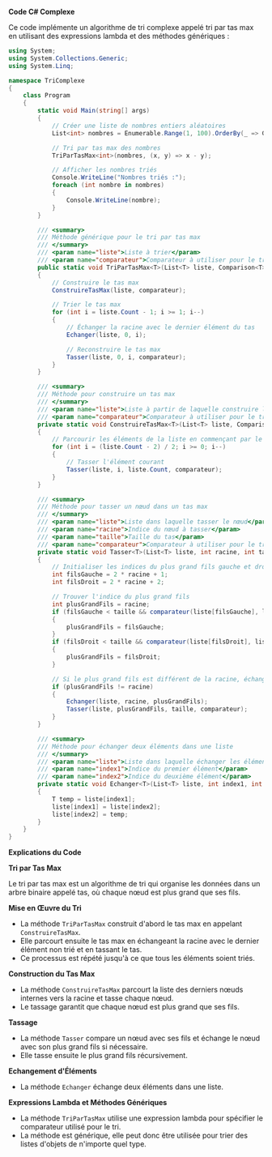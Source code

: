 **Code C# Complexe**

Ce code implémente un algorithme de tri complexe appelé tri par tas max en utilisant des expressions lambda et des méthodes génériques :

```c#
using System;
using System.Collections.Generic;
using System.Linq;

namespace TriComplexe
{
    class Program
    {
        static void Main(string[] args)
        {
            // Créer une liste de nombres entiers aléatoires
            List<int> nombres = Enumerable.Range(1, 100).OrderBy(_ => Guid.NewGuid()).ToList();

            // Tri par tas max des nombres
            TriParTasMax<int>(nombres, (x, y) => x - y);

            // Afficher les nombres triés
            Console.WriteLine("Nombres triés :");
            foreach (int nombre in nombres)
            {
                Console.WriteLine(nombre);
            }
        }

        /// <summary>
        /// Méthode générique pour le tri par tas max
        /// </summary>
        /// <param name="liste">Liste à trier</param>
        /// <param name="comparateur">Comparateur à utiliser pour le tri</param>
        public static void TriParTasMax<T>(List<T> liste, Comparison<T> comparateur)
        {
            // Construire le tas max
            ConstruireTasMax(liste, comparateur);

            // Trier le tas max
            for (int i = liste.Count - 1; i >= 1; i--)
            {
                // Échanger la racine avec le dernier élément du tas
                Echanger(liste, 0, i);

                // Reconstruire le tas max
                Tasser(liste, 0, i, comparateur);
            }
        }

        /// <summary>
        /// Méthode pour construire un tas max
        /// </summary>
        /// <param name="liste">Liste à partir de laquelle construire le tas</param>
        /// <param name="comparateur">Comparateur à utiliser pour le tri</param>
        private static void ConstruireTasMax<T>(List<T> liste, Comparison<T> comparateur)
        {
            // Parcourir les éléments de la liste en commençant par le dernier nœud interne
            for (int i = (liste.Count - 2) / 2; i >= 0; i--)
            {
                // Tasser l'élément courant
                Tasser(liste, i, liste.Count, comparateur);
            }
        }

        /// <summary>
        /// Méthode pour tasser un nœud dans un tas max
        /// </summary>
        /// <param name="liste">Liste dans laquelle tasser le nœud</param>
        /// <param name="racine">Indice du nœud à tasser</param>
        /// <param name="taille">Taille du tas</param>
        /// <param name="comparateur">Comparateur à utiliser pour le tri</param>
        private static void Tasser<T>(List<T> liste, int racine, int taille, Comparison<T> comparateur)
        {
            // Initialiser les indices du plus grand fils gauche et droit
            int filsGauche = 2 * racine + 1;
            int filsDroit = 2 * racine + 2;

            // Trouver l'indice du plus grand fils
            int plusGrandFils = racine;
            if (filsGauche < taille && comparateur(liste[filsGauche], liste[plusGrandFils]) > 0)
            {
                plusGrandFils = filsGauche;
            }
            if (filsDroit < taille && comparateur(liste[filsDroit], liste[plusGrandFils]) > 0)
            {
                plusGrandFils = filsDroit;
            }

            // Si le plus grand fils est différent de la racine, échanger les éléments et tasser le fils
            if (plusGrandFils != racine)
            {
                Echanger(liste, racine, plusGrandFils);
                Tasser(liste, plusGrandFils, taille, comparateur);
            }
        }

        /// <summary>
        /// Méthode pour échanger deux éléments dans une liste
        /// </summary>
        /// <param name="liste">Liste dans laquelle échanger les éléments</param>
        /// <param name="index1">Indice du premier élément</param>
        /// <param name="index2">Indice du deuxième élément</param>
        private static void Echanger<T>(List<T> liste, int index1, int index2)
        {
            T temp = liste[index1];
            liste[index1] = liste[index2];
            liste[index2] = temp;
        }
    }
}
```

**Explications du Code**

**Tri par Tas Max**

Le tri par tas max est un algorithme de tri qui organise les données dans un arbre binaire appelé tas, où chaque nœud est plus grand que ses fils.

**Mise en Œuvre du Tri**

* La méthode `TriParTasMax` construit d'abord le tas max en appelant `ConstruireTasMax`.
* Elle parcourt ensuite le tas max en échangeant la racine avec le dernier élément non trié et en tassant le tas.
* Ce processus est répété jusqu'à ce que tous les éléments soient triés.

**Construction du Tas Max**

* La méthode `ConstruireTasMax` parcourt la liste des derniers nœuds internes vers la racine et tasse chaque nœud.
* Le tassage garantit que chaque nœud est plus grand que ses fils.

**Tassage**

* La méthode `Tasser` compare un nœud avec ses fils et échange le nœud avec son plus grand fils si nécessaire.
* Elle tasse ensuite le plus grand fils récursivement.

**Echangement d'Éléments**

* La méthode `Echanger` échange deux éléments dans une liste.

**Expressions Lambda et Méthodes Génériques**

* La méthode `TriParTasMax` utilise une expression lambda pour spécifier le comparateur utilisé pour le tri.
* La méthode est générique, elle peut donc être utilisée pour trier des listes d'objets de n'importe quel type.